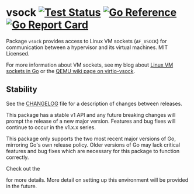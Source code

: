 # vsock [![Test Status](https://github.com/mdlayher/vsock/workflows/Linux%20Test/badge.svg)](https://github.com/mdlayher/vsock/actions) [![Go Reference](https://pkg.go.dev/badge/github.com/mdlayher/vsock.svg)](https://pkg.go.dev/github.com/mdlayher/vsock)  [![Go Report Card](https://goreportcard.com/badge/github.com/mdlayher/vsock)](https://goreportcard.com/report/github.com/mdlayher/vsock)

Package `vsock` provides access to Linux VM sockets (`AF_VSOCK`) for
communication between a hypervisor and its virtual machines.  MIT Licensed.

For more information about VM sockets, see my blog about
[Linux VM sockets in Go](https://mdlayher.com/blog/linux-vm-sockets-in-go/) or
the [QEMU wiki page on virtio-vsock](http://wiki.qemu-project.org/Features/VirtioVsock).

## Stability

See the [CHANGELOG](./CHANGELOG.md) file for a description of changes between
releases.

This package has a stable v1 API and any future breaking changes will prompt
the release of a new major version. Features and bug fixes will continue to
occur in the v1.x.x series.

This package only supports the two most recent major versions of Go, mirroring
Go's own release policy. Older versions of Go may lack critical features and bug
fixes which are necessary for this package to function correctly.

Check out the

for more details.  More detail on setting up this environment will be provided
in the future.

